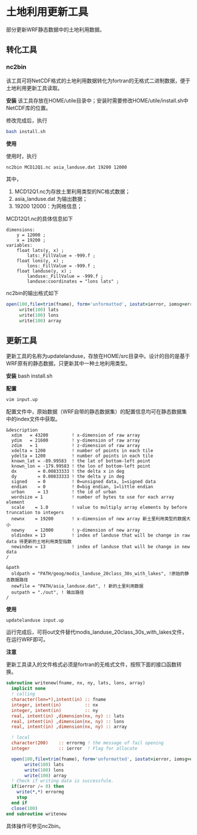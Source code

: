 # 土地利用更新工具

部分更新WRF静态数据中的土地利用数据。


## 转化工具

### nc2bin
该工具可将NetCDF格式的土地利用数据转化为fortran的无格式二进制数据，便于土地利用更新工具读取。

**安装**
该工具存放在HOME/utile目录中；安装时需要修改HOME/utile/install.sh中NetCDF库的位置。

修改完成后，执行
``` bash
bash install.sh
```

**使用**

使用时，执行
``` bash
nc2bin MCD12Q1.nc asia_landuse.dat 19200 12000
```
其中，

1. MCD12Q1.nc为存放土里利用类型的NC格式数据；
2. asia_landuse.dat 为输出数据；
3. 19200 12000：为网格信息；

MCD12Q1.nc的具体信息如下

```
dimensions:
    y = 12000 ;
    x = 19200 ;
variables:
    float lats(y, x) ;
        lats:_FillValue = -999.f ;
    float lons(y, x) ;
        lons:_FillValue = -999.f ;
    float landuse(y, x) ;
        landuse:_FillValue = -999.f ;
        landuse:coordinates = "lons lats" ;
```

nc2bin的输出格式如下
``` fortran
open(100,file=trim(fname), form='unformatted', iostat=ierror, iomsg=errormg)
     write(100) lats
     write(100) lons
     write(100) array
```

## 更新工具

更新工具的名称为updatelanduse，存放在HOME/src目录中。设计的目的是基于WRF原有的静态数据，只更新其中一种土地利用类型。

**安装**
bash install.sh

**配置**

``` bash
vim input.up
```

配置文件中，原始数据（WRF自带的静态数据集）的配置信息均可在静态数据集中的index文件中获取。
``` 
&description
  xdim   = 43200         ! x-dimension of raw array
  ydim   = 21600         ! y-dimension of raw array
  zdim   = 1             ! z-dimension of raw array
  xdelta = 1200          ! number of points in each tile
  ydelta = 1200          ! number of points in each tile
  known_lat = -89.99583  ! the lat of bottom-left point
  known_lon = -179.99583 ! the lon of bottom-left point
  dx        = 0.00833333 ! the delta x in deg
  dy        = 0.00833333 ! the delta y in deg
  signed    = 0          ! 0=unsigned data, 1=signed data
  endian    = 0          ! 0=big endian, 1=little endian
  urban     = 13         ! the id of urban
  wordsize = 1           ! number of bytes to use for each array element
  scale    = 1.0         ! value to multiply array elements by before truncation to integers
  newnx    = 19200       ! x-dimension of new array 新土里利用类型的数据大小
  newny    = 12000       ! y-dimension of new array
  oldindex = 13          ! index of landuse that will be change in raw data 待更新的土地利用类型指数
  newindex = 13          ! index of landuse that will be change in new data
/

&path
  oldpath = "PATH/geog/modis_landuse_20class_30s_with_lakes", !原始的静态数据路径
  newfile = "PATH/asia_landuse.dat", ! 新的土里利用数据
  outpath = "./out", ! 输出路径
/
```

**使用**

``` bash
updatelanduse input.up
```

运行完成后，可将out文件替代modis_landuse_20class_30s_with_lakes文件，在运行WRF即可。

**注意**

更新工具读入的文件格式必须是fortran的无格式文件，按照下面的接口函数转换。

``` fortran
subroutine writenew(fname, nx, ny, lats, lons, array)
  implicit none
  ! calling
  character(len=*),intent(in) :: fname
  integer, intent(in)         :: nx
  integer, intent(in)         :: ny
  real, intent(in) ,dimension(nx, ny) :: lats
  real, intent(in) ,dimension(nx, ny) :: lons
  real, intent(in) ,dimension(nx, ny) :: array

  ! local
  character(200)    :: errormg ! the message of fail opening   
  integer           :: ierror  ! Flag for allocate 

  open(100,file=trim(fname), form='unformatted', iostat=ierror, iomsg=errormg)
       write(100) lats
       write(100) lons
       write(100) array
  ! Check if writing data is successfule. 
  if(ierror /= 0) then
    write(*,*) errormg
    stop
  end if
  close(100)
end subroutine writenew
```

具体操作可参见nc2bin。